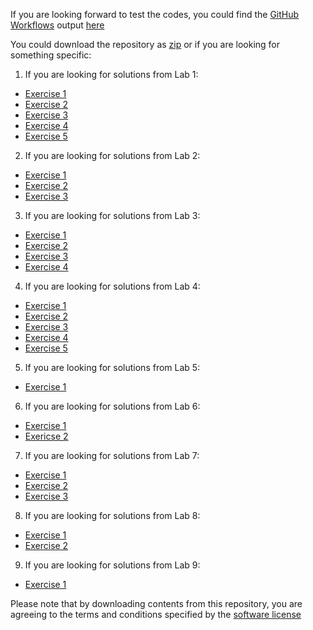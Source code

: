 If you are looking forward to test the codes, you could find the [GitHub Workflows](https://help.github.com/en/actions/configuring-and-managing-workflows/configuring-a-workflow#about-workflows) output [here](https://github.com/asifrasheed6/CMP321/runs/580386640?check_suite_focus=true#step:11:7)

You could download the repository as [zip](https://github.com/asifrasheed6/CMP321/archive/master.zip) or if you are looking for something specific:

1. If you are looking for solutions from Lab 1:
  - [Exercise 1](https://raw.githubusercontent.com/asifrasheed6/CMP321/master/Lab1/Exercise1.py)
  - [Exercise 2](https://raw.githubusercontent.com/asifrasheed6/CMP321/master/Lab1/Exercise2.py)
  - [Exercise 3](https://raw.githubusercontent.com/asifrasheed6/CMP321/master/Lab1/Exercise3.py)
  - [Exercise 4](https://raw.githubusercontent.com/asifrasheed6/CMP321/master/Lab1/Exercise4.py)
  - [Exercise 5](https://raw.githubusercontent.com/asifrasheed6/CMP321/master/Lab1/Exercise5.py)
2. If you are looking for solutions from Lab 2:
  - [Exercise 1](https://raw.githubusercontent.com/asifrasheed6/CMP321/master/Lab2/exercise1.py)
  - [Exercise 2](https://raw.githubusercontent.com/asifrasheed6/CMP321/master/Lab2/exercise2.py)
  - [Exercise 3](https://raw.githubusercontent.com/asifrasheed6/CMP321/master/Lab2/exercise3.py)
3. If you are looking for solutions from Lab 3:
  - [Exercise 1](https://raw.githubusercontent.com/asifrasheed6/CMP321/master/Lab3/exercise1.py)
  - [Exercise 2](https://raw.githubusercontent.com/asifrasheed6/CMP321/master/Lab3/exercise2.py)
  - [Exercise 3](https://raw.githubusercontent.com/asifrasheed6/CMP321/master/Lab3/exercise3.py)
  - [Exercise 4](https://raw.githubusercontent.com/asifrasheed6/CMP321/master/Lab3/exercise4.py)
4. If you are looking for solutions from Lab 4:
  - [Exercise 1](https://raw.githubusercontent.com/asifrasheed6/CMP321/master/Lab4/exercise1.py)
  - [Exercise 2](https://raw.githubusercontent.com/asifrasheed6/CMP321/master/Lab4/exercise2.py)
  - [Exercise 3](https://raw.githubusercontent.com/asifrasheed6/CMP321/master/Lab4/exercise3.py)
  - [Exercise 4](https://raw.githubusercontent.com/asifrasheed6/CMP321/master/Lab4/exercise4.py)
  - [Exercise 5](https://raw.githubusercontent.com/asifrasheed6/CMP321/master/Lab4/exercise5.py)
5. If you are looking for solutions from Lab 5:
  - [Exercise 1](https://raw.githubusercontent.com/asifrasheed6/CMP321/master/Lab5/exercise1.py)
6. If you are looking for solutions from Lab 6:
  - [Exercise 1](https://raw.githubusercontent.com/asifrasheed6/CMP321/master/Lab6/exercise1.py)
  - [Exericse 2](https://raw.githubusercontent.com/asifrasheed6/CMP321/master/Lab6/exercise2.py)
7. If you are looking for solutions from Lab 7:
  - [Exercise 1](https://raw.githubusercontent.com/asifrasheed6/CMP321/master/Lab7/exercise1.py)
  - [Exercise 2](https://raw.githubusercontent.com/asifrasheed6/CMP321/master/Lab7/exercise2.py)
  - [Exercise 3](https://raw.githubusercontent.com/asifrasheed6/CMP321/master/Lab7/exercise3.py)
8. If you are looking for solutions from Lab 8:
  - [Exercise 1](https://raw.githubusercontent.com/asifrasheed6/CMP321/master/Lab8/exercise1.py)
  - [Exercise 2](https://raw.githubusercontent.com/asifrasheed6/CMP321/master/Lab8/exercise2.py)
9. If you are looking for solutions from Lab 9:
  - [Exercise 1](https://raw.githubusercontent.com/asifrasheed6/CMP321/master/Lab9/exercise1.py)

Please note that by downloading contents from this repository, you are agreeing to the terms and conditions specified by the [software license](https://raw.githubusercontent.com/asifrasheed6/CMP321/master/LICENSE)
